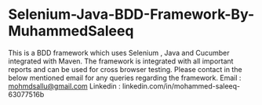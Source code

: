 # Selenium-Java-BDD-Framework-By-MuhammedSaleeq
This is a BDD framework which uses Selenium , Java and Cucumber integrated with Maven. The framework is integrated with all important reports and can be used for cross browser testing. Please contact in the below mentioned email for any queries regarding the framework. 
Email : mohmdsallu@gmail.com
Linkedin : linkedin.com/in/mohammed-saleeq-63077516b
